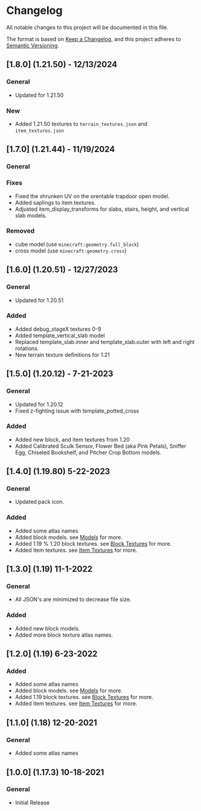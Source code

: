 # Changelog

All notable changes to this project will be documented in this file.

The format is based on [Keep a Changelog](https://keepachangelog.com/en/1.0.0/), and this project adheres to [Semantic Versioning](https://semver.org/spec/v2.0.0.html).

## [1.8.0] (1.21.50) - 12/13/2024

### General

- Updated for 1.21.50

### New

- Added 1.21.50 textures to `terrain_textures.json` and `item_textures.json`

## [1.7.0] (1.21.44) - 11/19/2024

### General

### Fixes

- Fixed the shrunken UV on the orentable trapdoor open model.
- Added saplings to item textures.
- Adjusted item_display_transforms for slabs, stairs, height, and vertical slab models.

### Removed

- cube model (use `minecraft:geometry.full_block`)
- cross model (use `minecraft:geometry.cross`)

## [1.6.0] (1.20.51) - 12/27/2023

### General

- Updated for 1.20.51

### Added

- Added debug_stageX textures 0-9
- Added template_vertical_slab model
- Replaced template_slab.inner and template_slab.outer with left and right rotations.
- New terrain texture definitions for 1.21

## [1.5.0] (1.20.12) - 7-21-2023

### General

- Updated for 1.20.12
- Fixed z-fighting issue with template_potted_cross

### Added

- Added new block, and item textures from 1.20
- Added Calibrated Sculk Sensor, Flower Bed (aka Pink Petals), Sniffer Egg, Chiseled Bookshelf, and Pitcher Crop Bottom models.

## [1.4.0] (1.19.80) 5-22-2023

### General

- Updated pack icon.

### Added

- Added some atlas names
- Added block models. see [Models](docs/Models) for more.
- Added 1.19 % 1.20 block textures. see [Block Textures](docs/Block%20Textures) for more.
- Added item textures. see [Item Textures](docs/Item%20Textures) for more.

## [1.3.0] (1.19) 11-1-2022

### General

- All JSON's are minimized to decrease file size.

### Added

- Added new block models.
- Added more block texture atlas names.

## [1.2.0] (1.19) 6-23-2022

### Added

- Added some atlas names
- Added block models. see [Models](docs/Models.md) for more.
- Added 1.19 block textures. see [Block Textures](docs/Block%20Textures.md) for more.
- Added item textures. see [Item Textures](docs/Item%20Textures.md) for more.

## [1.1.0] (1.18) 12-20-2021

### General

- Added some atlas names

## [1.0.0] (1.17.3) 10-18-2021

### General

- Initial Release
